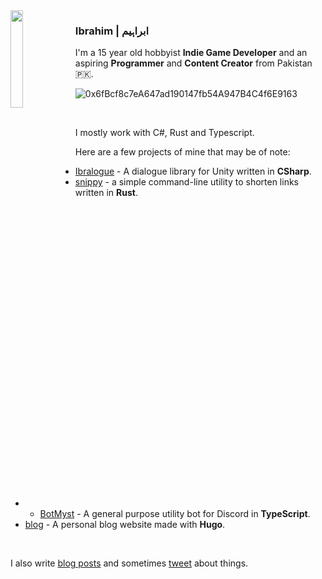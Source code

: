 <img align="left" width=20% height=20% src="https://i.ibb.co/x6cZFyk/11072009254.jpg">

### Ibrahim | ابراہیم


I'm a 15 year old hobbyist **Indie Game Developer** and an aspiring **Programmer** and **Content Creator** from Pakistan 🇵🇰.

![0x6fBcf8c7eA647ad190147fb54A947B4C4f6E9163](https://img.shields.io/badge/eth%20-0x6fBcf8c7eA647ad190147fb54A947B4C4f6E9163-%23434871)

<br>

I mostly work with C#, Rust and Typescript.

Here are a few projects of mine that may be of note:

- [Ibralogue](https://github.com/ibra/Ibralogue) - A dialogue library for Unity written in **CSharp**.
- [snippy](https://github.com/ibra/snippy) - a simple command-line utility to shorten links written in **Rust**.
- - [BotMyst](https://github.com/BotMyst/BotMystRevival) - A general purpose utility bot for Discord in **TypeScript**.
- [blog](https://github.com/ibra/blog) - A personal blog website made with **Hugo**.
<br> 

I also write [blog posts](https://ibrahim.thedev.id) and sometimes [tweet](https://twitter.com/IbrahDev) about things.
